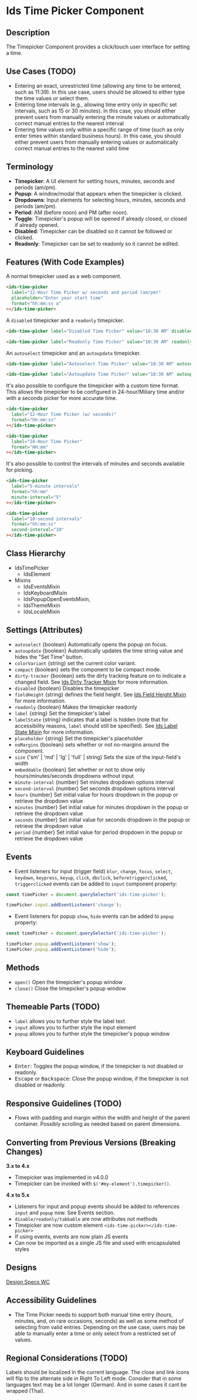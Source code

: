 # Ids Time Picker Component

## Description

The Timepicker Component provides a click/touch user interface for setting a time.

## Use Cases (TODO)

- Entering an exact, unrestricted time (allowing any time to be entered, such as 11:39). In this use case, users should be allowed to either type the time values or select them.
- Entering time intervals (e.g., allowing time entry only in specific set intervals, such as 15 or 30 minutes). In this case, you should either prevent users from manually entering the minute values or automatically correct manual entries to the nearest interval
- Entering time values only within a specific range of time (such as only enter times within standard business hours). In this case, you should either prevent users from manually entering values or automatically correct manual entries to the nearest valid time

## Terminology

- **Timepicker**: A UI element for setting hours, minutes, seconds and periods (am/pm).
- **Popup**: A window/modal that appears when the timepicker is clicked.
- **Dropdowns**: Input elements for selecting hours, minutes, seconds and periods (am/pm).
- **Period**: AM (before noon) and PM (after noon).
- **Toggle**: Timepicker's popup will be opened if already closed, or closed if already opened.
- **Disabled**: Timepicker can be disabled so it cannot be followed or clicked.
- **Readonly**: Timepicker can be set to readonly so it cannot be edited.

## Features (With Code Examples)

A normal timepicker used as a web component.

```html
<ids-time-picker
  label="12-Hour Time Picker w/ seconds and period (am/pm)"
  placeholder="Enter your start time"
  format="hh:mm:ss a"
></ids-time-picker>
```

A `disabled` timepicker and a `readonly` timepicker.

```html
<ids-time-picker label="Disabled Time Picker" value="10:30 AM" disabled></ids-time-picker>

<ids-time-picker label="Readonly Time Picker" value="10:30 AM" readonly></ids-time-picker>
```

An `autoselect` timepicker and an `autoupdate` timepicker.

```html
<ids-time-picker label="Autoselect Time Picker" value="10:30 AM" autoselect></ids-time-picker>

<ids-time-picker label="Autoupdate Time Picker" value="10:30 AM" autoupdate></ids-time-picker>
```

It's also possible to configure the timepicker with a custom time format. This allows the timepicker to be configured in 24-hour/Miliary time and/or with a seconds picker for more accurate time.

```html
<ids-time-picker
  label="12-Hour Time Picker (w/ seconds)"
  format="hh:mm:ss"
></ids-time-picker>

<ids-time-picker
  label="24-Hour Time Picker"
  format="HH:mm"
></ids-time-picker>
```

It's also possible to control the intervals of minutes and seconds available for picking.

```html
<ids-time-picker
  label="5-minute intervals"
  format="hh:mm"
  minute-interval="5"
></ids-time-picker>

<ids-time-picker
  label="10-second intervals"
  format="hh:mm:ss"
  second-interval="10"
></ids-time-picker>
```

## Class Hierarchy

- IdsTimePicker
    - IdsElement
- Mixins
    - IdsEventsMixin
    - IdsKeyboardMixin
    - IdsPopupOpenEventsMixin,
    - IdsThemeMixin
    - IdsLocaleMixin

## Settings (Attributes)

- `autoselect` {boolean} Automatically opens the popup on focus.
- `autoupdate` {boolean} Automatically updates the time string value and hides the "Set Time" button.
- `colorVariant` {string} set the current color variant.
- `compact` {boolean} sets the component to be compact mode.
- `dirty-tracker` {boolean} sets the dirty tracking feature on to indicate a changed field. See [Ids Dirty Tracker Mixin](../../mixins/ids-dirty-tracker-mixin/README.md) for more information.
- `disabled` {boolean} Disables the timepicker
- `fieldHeight` {string} defines the field height. See [Ids Field Height Mixin](../../mixins/ids-field-height-mixin/README.md) for more information.
- `readonly` {boolean} Makes the timepicker readonly
- `label` {string} Set the timepicker's label
- `labelState` {string} indicates that a label is hidden (note that for accessibility reasons, `label` should still be specified). See [Ids Label State Mixin](../../mixins/ids-label-state-mixin/README.md) for more information.
- `placeholder` {string} Set the timepicker's placeholder
- `noMargins` {boolean} sets whether or not no-margins around the component.
- `size` {'sm' | 'md' | 'lg' | 'full' | string} Sets the size of the input-field's width
- `embeddable` {boolean} Set whether or not to show only hours/minutes/seconds dropdowns without input
- `minute-interval` {number} Set minutes dropdown options interval
- `second-interval` {number} Set seconds dropdown options interval
- `hours` {number} Set initial value for hours dropdown in the popup or retrieve the dropdown value
- `minutes` {number} Set initial value for minutes dropdown in the popup or retrieve the dropdown value
- `seconds` {number} Set initial value for seconds dropdown in the popup or retrieve the dropdown value
- `period` {number} Set initial value for period dropdown in the popup or retrieve the dropdown value

## Events
- Event listeners for input (trigger field) `blur`, `change`, `focus`, `select`, `keydown`, `keypress`, `keyup`, `click`, `dbclick`, `beforetriggerclicked`, `triggerclicked` events can be added to `input` component property:

```js
const timePicker = document.querySelector('ids-time-picker');

timePicker.input.addEventListener('change');
```
- Event listeners for popup `show`, `hide` events can be added to `popup` property:
```js
const timePicker = document.querySelector('ids-time-picker');

timePicker.popup.addEventListener('show');
timePicker.popup.addEventListener('hide');
```

## Methods

- `open()` Open the timepicker's popup window
- `close()` Close the timepicker's popup window

## Themeable Parts (TODO)

- `label` allows you to further style the label text
- `input` allows you to further style the input element
- `popup` allows you to further style the timepicker's popup window

## Keyboard Guidelines

- <kbd>Enter</kbd>: Toggles the popup window, if the timepicker is not disabled or readonly.
- <kbd>Escape</kbd> or <kbd>Backspace</kbd>: Close the popup window, if the timepicker is not disabled or readonly.

## Responsive Guidelines (TODO)

- Flows with padding and margin within the width and height of the parent container. Possibly scrolling as needed based on parent dimensions.

## Converting from Previous Versions (Breaking Changes)

**3.x to 4.x**

- Timepicker was implemented in v4.0.0
- Timepicker can be invoked with `$('#my-element').timepicker()`.

**4.x to 5.x**
- Listeners for input and popup events should be added to references `input` and `popup` now. See Events section.
- `disable/readonly/tabbable` are now attributes not methods
- Timepicker are now custom element `<ids-time-picker></ids-time-picker>`
- If using events, events are now plain JS events
- Can now be imported as a single JS file and used with encapsulated styles

## Designs

[Design Specs WC](https://www.figma.com/file/ri2Knf3KchdfdzRAeds0Ab/IDS-Mobility-v4.6?node-id=1%3A5740)

## Accessibility Guidelines

- The Time Picker needs to support both manual time entry (hours, minutes, and, on rare occasions, seconds) as well as some method of selecting from valid entries. Depending on the use case, users may be able to manually enter a time or only select from a restricted set of values.

## Regional Considerations (TODO)

Labels should be localized in the current language. The close and link icons will flip to the alternate side in Right To Left mode. Consider that in some languages text may be a lot longer (German). And in some cases it cant be wrapped (Thai).
